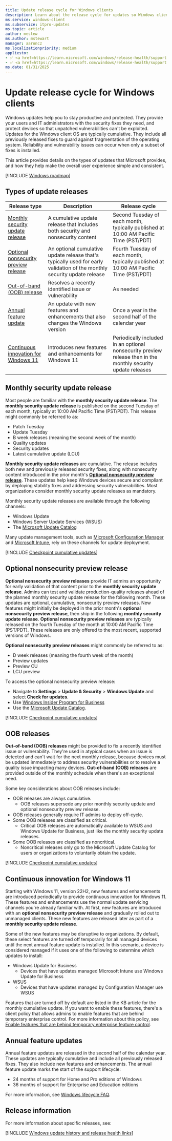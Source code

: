 ```yaml
---
title: Update release cycle for Windows clients
description: Learn about the release cycle for updates so Windows clients in your organization stay productive and protected.
ms.service: windows-client
ms.subservice: itpro-updates
ms.topic: article
author: mestew
ms.author: mstewart
manager: aaroncz
ms.localizationpriority: medium
appliesto: 
- ✅ <a href=https://learn.microsoft.com/windows/release-health/supported-versions-windows-client target=_blank>Windows 11</a>
- ✅ <a href=https://learn.microsoft.com/windows/release-health/supported-versions-windows-client target=_blank>Windows 10</a>
ms.date: 01/31/2025
---
```


# Update release cycle for Windows clients
<!--7696511-->

Windows updates help you to stay productive and protected. They provide your users and IT administrators with the security fixes they need, and protect devices so that unpatched vulnerabilities can't be exploited. Updates for the Windows client OS are typically cumulative. They include all previously released fixes to guard against fragmentation of the operating system. Reliability and vulnerability issues can occur when only a subset of fixes is installed.

This article provides details on the types of updates that Microsoft provides, and how they help make the overall user experience simple and consistent.

[!INCLUDE [Windows roadmap](../../whats-new/includes/windows-roadmap.md)]

## Types of update releases

|Release type | Description | Release cycle |
|---|---|---|
| [Monthly security update release](#monthly-security-update-release)| A cumulative update release that includes both security and nonsecurity content | Second Tuesday of each month, typically published at 10:00 AM Pacific Time (PST/PDT) |
| [Optional nonsecurity preview release](#optional-nonsecurity-preview-release)| An optional cumulative update release that's typically used for early validation of the monthly security update release| Fourth Tuesday of each month, typically published at 10:00 AM Pacific Time (PST/PDT) |
| [Out-of-band (OOB) release](#oob-releases) | Resolves a recently identified issue or vulnerability | As needed |
| [Annual feature update](#annual-feature-updates) | An update with new features and enhancements that also changes the Windows version | Once a year in the second half of the calendar year |
| [Continuous innovation for Windows 11](#continuous-innovation-for-windows-11)| Introduces new features and enhancements for Windows 11 | Periodically included in an optional nonsecurity preview release then in the monthly security update releases |


## Monthly security update release

Most people are familiar with the **monthly security update release**. The **monthly security update release** is published on the second Tuesday of each month, typically at 10:00 AM Pacific Time (PST/PDT). This release might commonly be referred to as:

- Patch Tuesday
- Update Tuesday
- B week releases (meaning the second week of the month)
- Quality updates
- Security updates
- Latest cumulative update (LCU)


**Monthly security update releases** are cumulative. The release includes both new and previously released security fixes, along with nonsecurity content introduced in the prior month's [**Optional nonsecurity preview release**](#optional-nonsecurity-preview-release). These updates help keep Windows devices secure and compliant by deploying stability fixes and addressing security vulnerabilities. Most organizations consider monthly security update releases as mandatory.

Monthly security update releases are available through the following channels:

- Windows Update
- Windows Server Update Services (WSUS)
- The [Microsoft Update Catalog](https://www.catalog.update.microsoft.com/Home.aspx)

Many update management tools, such as [Microsoft Configuration Manager](/mem/configmgr/) and [Microsoft Intune](/mem/intune/), rely on these channels for update deployment.

<!--Using include for checkpoint cumulative updates-->
[!INCLUDE [Checkpoint cumulative updates](./includes/checkpoint-cumulative-updates.md)]

## Optional nonsecurity preview release

**Optional nonsecurity preview releases** provide IT admins an opportunity for early validation of that content prior to the **monthly security update release**. Admins can test and validate production-quality releases ahead of the planned monthly security update release for the following month. These updates are optional, cumulative, nonsecurity preview releases. New features might initially be deployed in the prior month's **optional nonsecurity preview release**, then ship in the following **monthly security update release**. **Optional nonsecurity preview releases** are typically released on the fourth Tuesday of the month at 10:00 AM Pacific Time (PST/PDT). These releases are only offered to the most recent, supported versions of Windows.

**Optional nonsecurity preview releases** might commonly be referred to as:

- D week releases (meaning the fourth week of the month)
- Preview updates
- Preview CU
- LCU preview

To access the optional nonsecurity preview release:
- Navigate to **Settings** > **Update & Security** > **Windows Update** and select **Check for updates**. 
- Use [Windows Insider Program for Business](https://insider.windows.com/for-business)
- Use the [Microsoft Update Catalog](https://www.catalog.update.microsoft.com/Home.aspx).

<!--Using include for checkpoint cumulative updates-->
[!INCLUDE [Checkpoint cumulative updates](./includes/checkpoint-cumulative-updates.md)]


## OOB releases

**Out-of-band (OOB) releases** might be provided to fix a recently identified issue or vulnerability. They're used in atypical cases when an issue is detected and can't wait for the next monthly release, because devices must be updated immediately to address security vulnerabilities or to resolve a quality issue impacting many devices. **Out-of-band (OOB) releases** are provided outside of the monthly schedule when there's an exceptional need.

Some key considerations about OOB releases include:

- OOB releases are always cumulative. 
  - OOB releases supersede any prior monthly security update and optional nonsecurity preview release. 
- OOB releases generally require IT admins to deploy off-cycle.  
- Some OOB releases are classified as critical.
  - Critical OOB releases are automatically available to WSUS and Windows Update for Business, just like the monthly security update releases.  
- Some OOB releases are classified as noncritical.
  - Noncritical releases only go to the Microsoft Update Catalog for users or organizations to voluntarily obtain the update.
  
<!--Using include for checkpoint cumulative updates-->
[!INCLUDE [Checkpoint cumulative updates](./includes/checkpoint-cumulative-updates.md)]

## Continuous innovation for Windows 11

Starting with Windows 11, version 22H2, new features and enhancements are introduced periodically to provide continuous innovation for Windows 11. These features and enhancements use the normal update servicing channels you're already familiar with. At first, new features are introduced with an **optional nonsecurity preview release** and gradually rolled out to unmanaged clients. These new features are released later as part of a **monthly security update release**.

Some of the new features may be disruptive to organizations. By default, these select features are turned off temporarily for all managed devices until the next annual feature update is installed. In this scenario, a device is considered managed if it uses one of the following to determine which updates to install:

- Windows Update for Business
  - Devices that have updates managed Microsoft Intune use Windows Update for Business
- WSUS
  - Devices that have updates managed by Configuration Manager use WSUS

Features that are turned off by default are listed in the KB article for the monthly cumulative update. If you want to enable these features, there's a client policy that allows admins to enable features that are behind temporary enterprise control. For more information about this policy, see [Enable features that are behind temporary enterprise feature control](waas-configure-wufb.md#enable-features-that-are-behind-temporary-enterprise-feature-control).

## Annual feature updates

Annual feature updates are released in the second half of the calendar year. These updates are typically cumulative and include all previously released fixes. They also include new features and enhancements. The annual feature update marks the start of the support lifecycle:
- 24 months of support for Home and Pro editions of Windows
- 36 months of support for Enterprise and Education editions

For more information, see [Windows lifecycle FAQ](/lifecycle/faq/windows).

## Release information

For more information about specific releases, see:

<!--Using include for update history and release health links-->
[!INCLUDE [Windows update history and release health links](./includes/update-history.md)]
